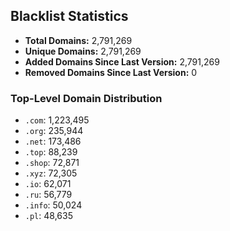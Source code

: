 ## Blacklist Statistics

- **Total Domains:** 2,791,269
- **Unique Domains:** 2,791,269
- **Added Domains Since Last Version:** 2,791,269
- **Removed Domains Since Last Version:** 0

### Top-Level Domain Distribution

-  `.com`: 1,223,495
-  `.org`: 235,944
-  `.net`: 173,486
-  `.top`: 88,239
-  `.shop`: 72,871
-  `.xyz`: 72,305
-  `.io`: 62,071
-  `.ru`: 56,779
-  `.info`: 50,024
-  `.pl`: 48,635
